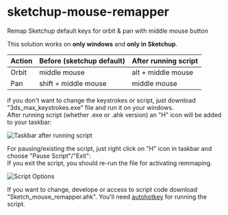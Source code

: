 # sketchup-mouse-remapper
Remap Sketchup default keys for orbit &amp; pan with middle mouse button

This solution works on **only windows** and **only in Sketchup**.

|  Action  |  Before (sketchup default)  | After running script |
| ------------- | ------------- | ------------- |
|  Orbit  |  middle mouse  |  alt + middle mouse  |
|  Pan  |  shift + middle mouse  |  middle mouse  |

if you don't want to change the keystrokes or script, just download "3ds_max_keystrokes.exe" file and run it on your windows.  
After running script (whether .exe or .ahk version) an "H" icon will be added to your taskbar:

![Taskbar after running script](https://img.imageupload.net/2020/09/19/2020-09-19_14-43-07.jpg)

For pausing/existing the script, just right click on "H" icon in taskbar and choose "Pause Script"/"Exit":  
If you exit the script, you should re-run the file for activating remmaping.

![Script Options](https://img.imageupload.net/2020/09/19/2020-09-19_14-42-23.jpg)

If you want to change, develope or access to script code download "Sketch_mouse_remapper.ahk".
You'll need [autohotkey](https://www.autohotkey.com/) for running the script.
